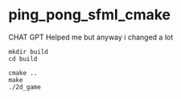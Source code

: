 # ping_pong_sfml_cmake
CHAT GPT Helped me but anyway i changed a lot
```
mkdir build
cd build
```

```
cmake ..
make
./2d_game
```
